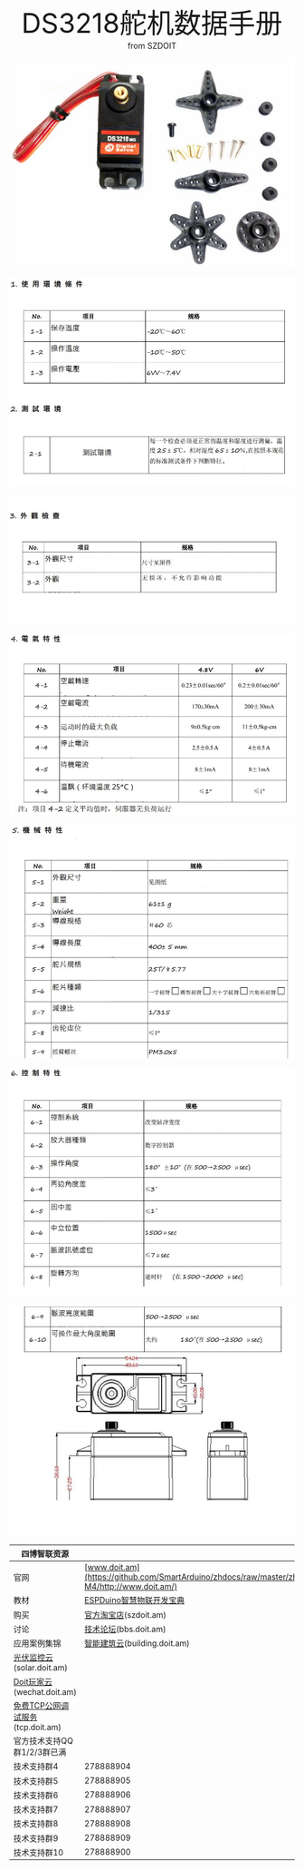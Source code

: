 <center> <font size=10> DS3218舵机数据手册 </font></center>

<center> from SZDOIT </center>





![ds32180](https://github.com/SmartArduino/zhdocs/raw/master/zhEngine/ds3218/ds32180.jpg)

![ds32181](https://github.com/SmartArduino/zhdocs/raw/master/zhEngine/ds3218/ds32181.jpg)

![ds32182](https://github.com/SmartArduino/zhdocs/raw/master/zhEngine/ds3218/ds32182.jpg)

![ds32183](https://github.com/SmartArduino/zhdocs/raw/master/zhEngine/ds3218/ds32183.jpg)

![ds32184](https://github.com/SmartArduino/zhdocs/raw/master/zhEngine/ds3218/ds32184.jpg)

![ds32185](https://github.com/SmartArduino/zhdocs/raw/master/zhEngine/ds3218/ds32185.jpg)

![ds32186](https://github.com/SmartArduino/zhdocs/raw/master/zhEngine/ds3218/ds32186.jpg)

 

| 四博智联资源                                                 |                                                              |
| ------------------------------------------------------------ | ------------------------------------------------------------ |
| 官网                                                         | [www.doit.am](https://github.com/SmartArduino/zhdocs/raw/master/zhEngine/ds3218/https://github.com/SmartArduino/zhdocs/raw/master/zhESPSeries/ESP8285/DOIT_ESP-M4/http://www.doit.am/) |
| 教材                                                         | [ESPDuino智慧物联开发宝典](https://github.com/SmartArduino/zhdocs/raw/master/zhEngine/ds3218/https://github.com/SmartArduino/zhdocs/raw/master/zhESPSeries/ESP8285/DOIT_ESP-M4/https://item.taobao.com/item.htm?spm=a1z10.3-c.w4002-7420449993.9.Bgp1Ll&id=520583000610) |
| 购买                                                         | [官方淘宝店](https://github.com/SmartArduino/zhdocs/raw/master/zhEngine/ds3218/https://github.com/SmartArduino/zhdocs/raw/master/zhESPSeries/ESP8285/DOIT_ESP-M4/https://szdoit.taobao.com/)(szdoit.am) |
| 讨论                                                         | [技术论坛](https://github.com/SmartArduino/zhdocs/raw/master/zhEngine/ds3218/https://github.com/SmartArduino/zhdocs/raw/master/zhESPSeries/ESP8285/DOIT_ESP-M4/http://bbs.doit.am/forum.php)(bbs.doit.am) |
| 应用案例集锦                                                 | [智能建筑云](https://github.com/SmartArduino/zhdocs/raw/master/zhEngine/ds3218/https://github.com/SmartArduino/zhdocs/raw/master/zhESPSeries/ESP8285/DOIT_ESP-M4/http://building.doit.am)(building.doit.am) |
| [光伏监控云](https://github.com/SmartArduino/zhdocs/raw/master/zhEngine/ds3218/https://github.com/SmartArduino/zhdocs/raw/master/zhESPSeries/ESP8285/DOIT_ESP-M4/http://solar.doit.am)(solar.doit.am) |                                                              |
| [Doit玩家云](https://github.com/SmartArduino/zhdocs/raw/master/zhEngine/ds3218/https://github.com/SmartArduino/zhdocs/raw/master/zhESPSeries/ESP8285/DOIT_ESP-M4/http://wechat.doit.am)(wechat.doit.am) |                                                              |
| [免费TCP公网调试服务](https://github.com/SmartArduino/zhdocs/raw/master/zhEngine/ds3218/https://github.com/SmartArduino/zhdocs/raw/master/zhESPSeries/ESP8285/DOIT_ESP-M4/http://tcp.doit.am)(tcp.doit.am) |                                                              |
| 官方技术支持QQ群1/2/3群已满                                  |                                                              |
| 技术支持群4                                                  | 278888904                                                    |
| 技术支持群5                                                  | 278888905                                                    |
| 技术支持群6                                                  | 278888906                                                    |
| 技术支持群7                                                  | 278888907                                                    |
| 技术支持群8                                                  | 278888908                                                    |
| 技术支持群9                                                  | 278888909                                                    |
| 技术支持群10                                                 | 278888900                                                    |

# 

 

 

 

 